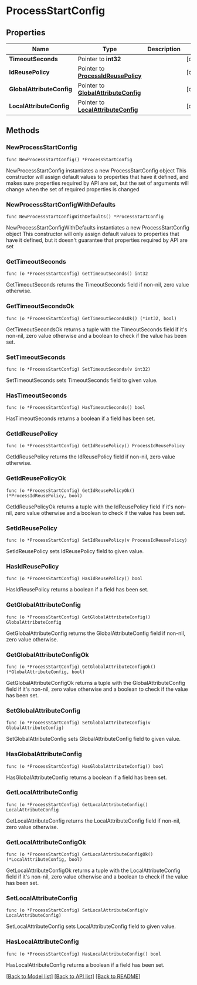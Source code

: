 # ProcessStartConfig

## Properties

Name | Type | Description | Notes
------------ | ------------- | ------------- | -------------
**TimeoutSeconds** | Pointer to **int32** |  | [optional] 
**IdReusePolicy** | Pointer to [**ProcessIdReusePolicy**](ProcessIdReusePolicy.md) |  | [optional] 
**GlobalAttributeConfig** | Pointer to [**GlobalAttributeConfig**](GlobalAttributeConfig.md) |  | [optional] 
**LocalAttributeConfig** | Pointer to [**LocalAttributeConfig**](LocalAttributeConfig.md) |  | [optional] 

## Methods

### NewProcessStartConfig

`func NewProcessStartConfig() *ProcessStartConfig`

NewProcessStartConfig instantiates a new ProcessStartConfig object
This constructor will assign default values to properties that have it defined,
and makes sure properties required by API are set, but the set of arguments
will change when the set of required properties is changed

### NewProcessStartConfigWithDefaults

`func NewProcessStartConfigWithDefaults() *ProcessStartConfig`

NewProcessStartConfigWithDefaults instantiates a new ProcessStartConfig object
This constructor will only assign default values to properties that have it defined,
but it doesn't guarantee that properties required by API are set

### GetTimeoutSeconds

`func (o *ProcessStartConfig) GetTimeoutSeconds() int32`

GetTimeoutSeconds returns the TimeoutSeconds field if non-nil, zero value otherwise.

### GetTimeoutSecondsOk

`func (o *ProcessStartConfig) GetTimeoutSecondsOk() (*int32, bool)`

GetTimeoutSecondsOk returns a tuple with the TimeoutSeconds field if it's non-nil, zero value otherwise
and a boolean to check if the value has been set.

### SetTimeoutSeconds

`func (o *ProcessStartConfig) SetTimeoutSeconds(v int32)`

SetTimeoutSeconds sets TimeoutSeconds field to given value.

### HasTimeoutSeconds

`func (o *ProcessStartConfig) HasTimeoutSeconds() bool`

HasTimeoutSeconds returns a boolean if a field has been set.

### GetIdReusePolicy

`func (o *ProcessStartConfig) GetIdReusePolicy() ProcessIdReusePolicy`

GetIdReusePolicy returns the IdReusePolicy field if non-nil, zero value otherwise.

### GetIdReusePolicyOk

`func (o *ProcessStartConfig) GetIdReusePolicyOk() (*ProcessIdReusePolicy, bool)`

GetIdReusePolicyOk returns a tuple with the IdReusePolicy field if it's non-nil, zero value otherwise
and a boolean to check if the value has been set.

### SetIdReusePolicy

`func (o *ProcessStartConfig) SetIdReusePolicy(v ProcessIdReusePolicy)`

SetIdReusePolicy sets IdReusePolicy field to given value.

### HasIdReusePolicy

`func (o *ProcessStartConfig) HasIdReusePolicy() bool`

HasIdReusePolicy returns a boolean if a field has been set.

### GetGlobalAttributeConfig

`func (o *ProcessStartConfig) GetGlobalAttributeConfig() GlobalAttributeConfig`

GetGlobalAttributeConfig returns the GlobalAttributeConfig field if non-nil, zero value otherwise.

### GetGlobalAttributeConfigOk

`func (o *ProcessStartConfig) GetGlobalAttributeConfigOk() (*GlobalAttributeConfig, bool)`

GetGlobalAttributeConfigOk returns a tuple with the GlobalAttributeConfig field if it's non-nil, zero value otherwise
and a boolean to check if the value has been set.

### SetGlobalAttributeConfig

`func (o *ProcessStartConfig) SetGlobalAttributeConfig(v GlobalAttributeConfig)`

SetGlobalAttributeConfig sets GlobalAttributeConfig field to given value.

### HasGlobalAttributeConfig

`func (o *ProcessStartConfig) HasGlobalAttributeConfig() bool`

HasGlobalAttributeConfig returns a boolean if a field has been set.

### GetLocalAttributeConfig

`func (o *ProcessStartConfig) GetLocalAttributeConfig() LocalAttributeConfig`

GetLocalAttributeConfig returns the LocalAttributeConfig field if non-nil, zero value otherwise.

### GetLocalAttributeConfigOk

`func (o *ProcessStartConfig) GetLocalAttributeConfigOk() (*LocalAttributeConfig, bool)`

GetLocalAttributeConfigOk returns a tuple with the LocalAttributeConfig field if it's non-nil, zero value otherwise
and a boolean to check if the value has been set.

### SetLocalAttributeConfig

`func (o *ProcessStartConfig) SetLocalAttributeConfig(v LocalAttributeConfig)`

SetLocalAttributeConfig sets LocalAttributeConfig field to given value.

### HasLocalAttributeConfig

`func (o *ProcessStartConfig) HasLocalAttributeConfig() bool`

HasLocalAttributeConfig returns a boolean if a field has been set.


[[Back to Model list]](../README.md#documentation-for-models) [[Back to API list]](../README.md#documentation-for-api-endpoints) [[Back to README]](../README.md)


